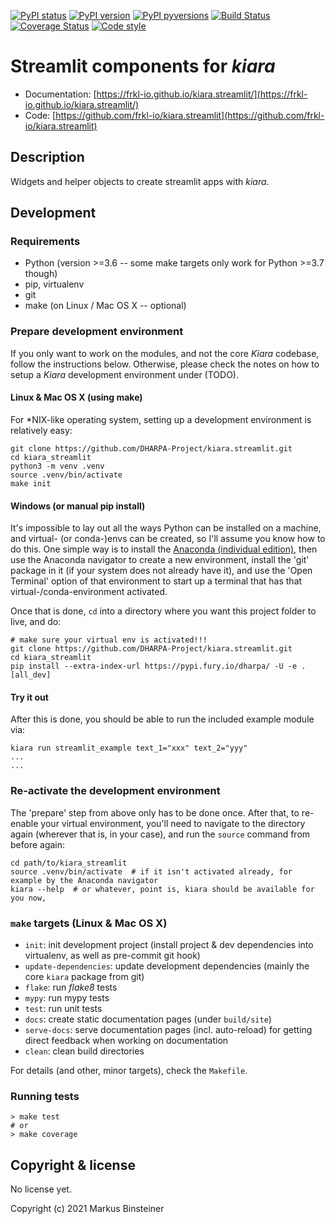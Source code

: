 [![PyPI status](https://img.shields.io/pypi/status/kiara.streamlit.svg)](https://pypi.python.org/pypi/kiara.streamlit/)
[![PyPI version](https://img.shields.io/pypi/v/kiara.streamlit.svg)](https://pypi.python.org/pypi/kiara.streamlit/)
[![PyPI pyversions](https://img.shields.io/pypi/pyversions/kiara.streamlit.svg)](https://pypi.python.org/pypi/kiara.streamlit/)
[![Build Status](https://img.shields.io/endpoint.svg?url=https%3A%2F%2Factions-badge.atrox.dev%2FDHARPA-Project%2Fkiara%2Fbadge%3Fref%3Ddevelop&style=flat)](https://actions-badge.atrox.dev/DHARPA-Project/kiara.streamlit/goto?ref=develop)
[![Coverage Status](https://coveralls.io/repos/github/frkl-io/kiara.streamlit/badge.svg?branch=develop)](https://coveralls.io/github/frkl-io/kiara.streamlit?branch=develop)
[![Code style](https://img.shields.io/badge/code%20style-black-000000.svg)](https://github.com/ambv/black)

# Streamlit components for *kiara*

 - Documentation: [https://frkl-io.github.io/kiara.streamlit/](https://frkl-io.github.io/kiara.streamlit/)
 - Code: [https://github.com/frkl-io/kiara.streamlit](https://github.com/frkl-io/kiara.streamlit)

## Description

Widgets and helper objects to create streamlit apps with *kiara*.

## Development

### Requirements

- Python (version >=3.6 -- some make targets only work for Python >=3.7 though)
- pip, virtualenv
- git
- make (on Linux / Mac OS X -- optional)


### Prepare development environment

If you only want to work on the modules, and not the core *Kiara* codebase, follow the instructions below. Otherwise, please
check the notes on how to setup a *Kiara* development environment under (TODO).

#### Linux & Mac OS X (using make)

For *NIX-like operating system, setting up a development environment is relatively easy:

```console
git clone https://github.com/DHARPA-Project/kiara.streamlit.git
cd kiara_streamlit
python3 -m venv .venv
source .venv/bin/activate
make init
```

#### Windows (or manual pip install)

It's impossible to lay out all the ways Python can be installed on a machine, and virtual- (or conda-)envs can be created, so I'll assume you know how to do this.
One simple way is to install the [Anaconda (individual edition)](https://docs.anaconda.com/anaconda/install/index.html), then use the Anaconda navigator to create a new environment, install the 'git' package in it (if your system does not already have it), and use the 'Open Terminal' option of that environment to start up a terminal that has that virtual-/conda-environment activated.

Once that is done, `cd` into a directory where you want this project folder to live, and do:

```console
# make sure your virtual env is activated!!!
git clone https://github.com/DHARPA-Project/kiara.streamlit.git
cd kiara_streamlit
pip install --extra-index-url https://pypi.fury.io/dharpa/ -U -e .[all_dev]
```

#### Try it out

After this is done, you should be able to run the included example module via:

```console
kiara run streamlit_example text_1="xxx" text_2="yyy"
...
...
```

### Re-activate the development environment

The 'prepare' step from above only has to be done once. After that, to re-enable your virtual environment,
you'll need to navigate to the directory again (wherever that is, in your case), and run the ``source`` command from before again:

```console
cd path/to/kiara_streamlit
source .venv/bin/activate  # if it isn't activated already, for example by the Anaconda navigator
kiara --help  # or whatever, point is, kiara should be available for you now,
```

### ``make`` targets (Linux & Mac OS X)

- ``init``: init development project (install project & dev dependencies into virtualenv, as well as pre-commit git hook)
- ``update-dependencies``: update development dependencies (mainly the core ``kiara`` package from git)
- ``flake``: run *flake8* tests
- ``mypy``: run mypy tests
- ``test``: run unit tests
- ``docs``: create static documentation pages (under ``build/site``)
- ``serve-docs``: serve documentation pages (incl. auto-reload) for getting direct feedback when working on documentation
- ``clean``: clean build directories

For details (and other, minor targets), check the ``Makefile``.


### Running tests

``` console
> make test
# or
> make coverage
```


## Copyright & license

No license yet.

Copyright (c) 2021 Markus Binsteiner
